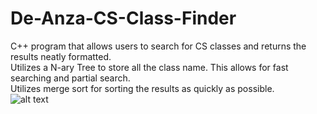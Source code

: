 # De-Anza-CS-Class-Finder
C++ program that allows users to search for CS classes and returns the results neatly formatted.  
Utilizes a N-ary Tree to store all the class name. This allows for fast searching and partial search.  
Utilizes merge sort for sorting the results as quickly as possible.  
![alt text](https://cdn.discordapp.com/attachments/885689185376305212/921318637653078046/unknown.png)
